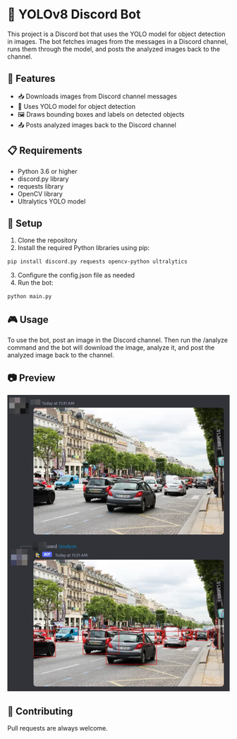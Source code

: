 # 🤖 YOLOv8 Discord Bot

This project is a Discord bot that uses the YOLO model for object detection in images. The bot fetches images from the messages in a Discord channel, runs them through the model, and posts the analyzed images back to the channel.

## 🌟 Features

- 📥 Downloads images from Discord channel messages
- 🎯 Uses YOLO model for object detection
- 🖼️ Draws bounding boxes and labels on detected objects
- 📤 Posts analyzed images back to the Discord channel

## 📋 Requirements

- Python 3.6 or higher
- discord.py library
- requests library
- OpenCV library
- Ultralytics YOLO model

## 🚀 Setup

1. Clone the repository
2. Install the required Python libraries using pip:

```bash
pip install discord.py requests opencv-python ultralytics
```

3. Configure the config.json file as needed
5. Run the bot:
```bash
python main.py
```

## 🎮 Usage
To use the bot, post an image in the Discord channel. Then run the /analyze command and the bot will download the image, analyze it, and post the analyzed image back to the channel.

## 📷 Preview
![](https://github.com/emppu-dev/yolov8-discord-bot/blob/main/preview.png?raw=true)

## 🤝 Contributing
Pull requests are always welcome.
